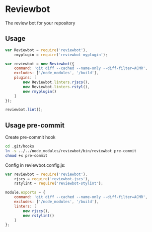 # Reviewbot
The review bot for your repository

## Usage
```js
var Reviewbot = require('reviewbot'),
    rmyplugin = require('reviewbot-myplugin');

var reviewbot = new Reviewbot({
    command: 'git diff --cached --name-only --diff-filter=ACMR',
    excludes: ['/node_modules', '/build'],
    plugins: [
        new Reviewbot.linters.rjscs(),
        new Reviewbot.linters.rstyl(),
        new rmyplugin()
    ]
});

reviewbot.lint();
```

## Usage pre-commit
Create pre-commit hook
```bash
cd .git/hooks
ln -s ../../node_modules/reviewbot/bin/reviewbot pre-commit
chmod +x pre-commit
```

Config in reviewbot.config.js:
```js
var reviewbot = require('reviewbot'),
    rjscs = require('reviewbot-jscs'),
    rstylint = require('reviewbot-stylint');

module.exports = {
    command: 'git diff --cached --name-only --diff-filter=ACMR',
    excludes: ['/node_modules', '/build'],
    linters: [
        new rjscs(),
        new rstylint()
    ]
};
```

